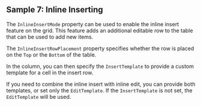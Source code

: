 ## Sample 7: Inline Inserting

The `InlineInsertMode` property can be used to enable the inline insert feature on the grid. This feature adds an additional editable row to the table that can be used to add new items.

The `InlineInsertRowPlacement` property specifies whether the row is placed on the `Top` or the `Bottom` of the table.

In the column, you can then specify the `InsertTemplate` to provide a custom template for a cell in the insert row.

If you need to combine the inline insert with inline edit, you can provide both templates, or set only the `EditTemplate`. If the `InsertTemplate` is not set, the `EditTemplate` will be used.